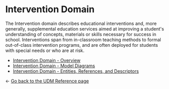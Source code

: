 # Intervention Domain

The Intervention domain describes educational interventions and, more generally,
supplemental education services aimed at improving a student's understanding of
concepts, materials or skills necessary for success in school. Interventions
span from in-classroom teaching methods to formal out-of-class intervention
programs, and are often deployed for students with special needs or who are at
risk.

* [Intervention Domain - Overview](./overview.md)
* [Intervention Domain - Model Diagrams](./model-diagrams.md)
* [Intervention Domain - Entities, References, and Descriptors](./entities-references-and-descriptors.md)

← [Go back to the UDM Reference page](../readme.md)
